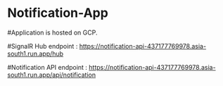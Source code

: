 # Notification-App

#Application is hosted on GCP.

#SignalR Hub endpoint : https://notification-api-437177769978.asia-south1.run.app/hub 

#Notification API endpoint : https://notification-api-437177769978.asia-south1.run.app/api/notification


